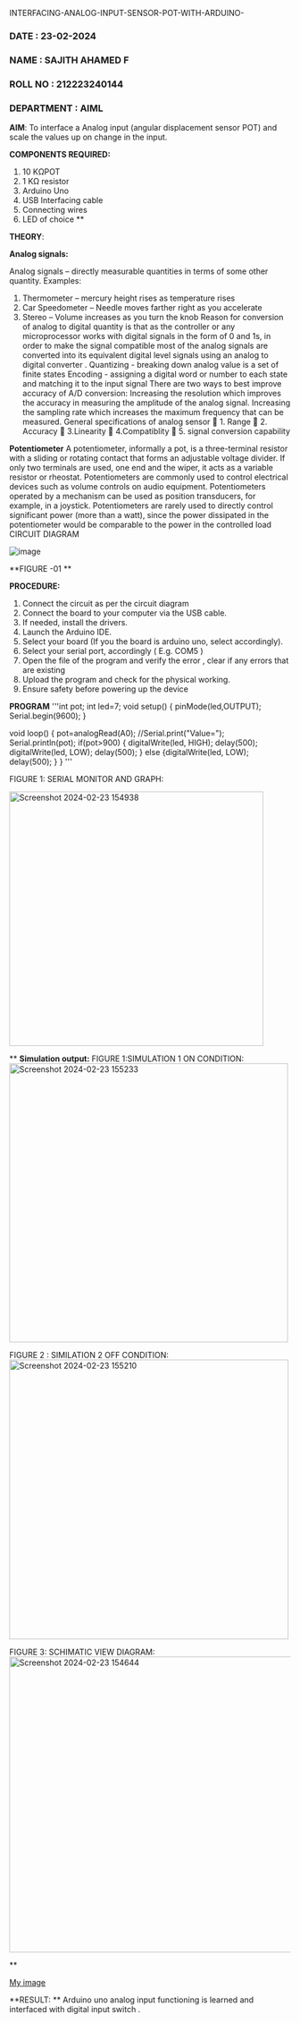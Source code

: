  INTERFACING-ANALOG-INPUT-SENSOR-POT-WITH-ARDUINO-
### DATE : 23-02-2024
### NAME : SAJITH AHAMED F
### ROLL NO : 212223240144
### DEPARTMENT : AIML



**AIM**:  To interface a Analog  input (angular displacement sensor POT) and scale the values up on change in the input.


**COMPONENTS REQUIRED:**
1.	10 KΩPOT
2.	1 KΩ resistor 
3.	Arduino Uno 
4.	USB Interfacing cable 
5.	Connecting wires 
6.	LED of choice 
**


**THEORY**: 

**Analog signals:**

Analog signals – directly measurable quantities in terms of some other quantity.
Examples:
1. Thermometer – mercury height rises as temperature rises
2. Car Speedometer – Needle moves farther right as you accelerate
3. Stereo – Volume increases as you turn the knob
Reason for conversion of analog to digital quantity is that as the controller or any microprocessor works with digital signals in the form of 0 and 1s, in order to make the signal compatible  most of the analog signals are converted into its equivalent digital level signals using an analog to digital converter .
Quantizing - breaking down analog value is a set of finite states
Encoding - assigning a digital word or number to each state and matching it to the input signal
 There are two ways to best improve accuracy of A/D conversion:
Increasing the resolution which improves the accuracy in measuring the amplitude of the analog signal.
Increasing the sampling rate which increases the maximum frequency that can be measured.
General specifications of analog sensor
	1. Range
	2. Accuracy
	3.Linearity
	4.Compatiblity
	5. signal conversion capability

**Potentiometer**
A potentiometer, informally a pot, is a three-terminal resistor with a sliding or rotating contact that forms an adjustable voltage divider. If only two terminals are used, one end and the wiper, it acts as a variable resistor or rheostat.
Potentiometers are commonly used to control electrical devices such as volume controls on audio equipment. Potentiometers operated by a mechanism can be used as position transducers, for example, in a joystick. Potentiometers are rarely used to directly control significant power (more than a watt), since the power dissipated in the potentiometer would be comparable to the power in the controlled load
CIRCUIT DIAGRAM





![image](https://user-images.githubusercontent.com/36288975/163530788-eec3cdc3-95e8-4d2d-8349-6d0ea4c9439c.png)

**FIGURE -01
**

**PROCEDURE:**

1.	Connect the circuit as per the circuit diagram 
2.	Connect the board to your computer via the USB cable.
3.	If needed, install the drivers.
4.	Launch the Arduino IDE.
5.	Select your board (If you the board is arduino uno, select accordingly).
6.	Select your serial port, accordingly ( E.g. COM5 )
7.	Open the file of the program  and verify the error , clear if any errors that are existing 
8.	Upload the program and check for the physical working. 
9.	Ensure safety before powering up the device 



**PROGRAM** 
'''int pot;
int led=7;
void setup()
{
  pinMode(led,OUTPUT);
  Serial.begin(9600);
}

void loop()
{
  pot=analogRead(A0);
  //Serial.print("Value=");
  Serial.println(pot);
  if(pot>900)
  {
  digitalWrite(led, HIGH);
  delay(500); 
  digitalWrite(led, LOW);
  delay(500);
  }
    else
    {digitalWrite(led, LOW);
     delay(500);
    }
  }
  '''

  FIGURE 1: SERIAL MONITOR AND GRAPH:
  
<img width="455" alt="Screenshot 2024-02-23 154938" src="https://github.com/Sajith-28/EXPERIMENT-NO--02-INTERFACING-ANALOG-INPUT-SENSOR-POT-WITH-ARDUINO-/assets/149937471/9e7f140f-dedb-4f30-b22b-ababafc909d1">


**
**Simulation output:** 
FIGURE 1:SIMULATION 1 ON CONDITION:
<img width="499" alt="Screenshot 2024-02-23 155233" src="https://github.com/Sajith-28/EXPERIMENT-NO--02-INTERFACING-ANALOG-INPUT-SENSOR-POT-WITH-ARDUINO-/assets/149937471/87b88813-ed76-4887-b408-42afb77bba30">


FIGURE 2 : SIMILATION 2 OFF CONDITION:
<img width="500" alt="Screenshot 2024-02-23 155210" src="https://github.com/Sajith-28/EXPERIMENT-NO--02-INTERFACING-ANALOG-INPUT-SENSOR-POT-WITH-ARDUINO-/assets/149937471/bc5ed594-4abc-4ee0-9a39-d1afad0e6a79">

FIGURE 3: SCHIMATIC VIEW DIAGRAM:
<img width="529" alt="Screenshot 2024-02-23 154644" src="https://github.com/Sajith-28/EXPERIMENT-NO--02-INTERFACING-ANALOG-INPUT-SENSOR-POT-WITH-ARDUINO-/assets/149937471/59cd2d20-4cb5-454d-a9ac-211633658989">



**


[My image](username.github.com/repository/img/image.jpg)







**RESULT: ** Arduino uno analog input functioning is learned and interfaced with digital input switch .
